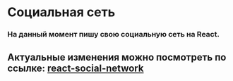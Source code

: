 # Социальная сеть
### На данный момент пишу свою социальную сеть на React.
## Актуальные изменения можно посмотреть по ссылке: [react-social-network](https://vitalyreutsky.github.io/react-social-network)